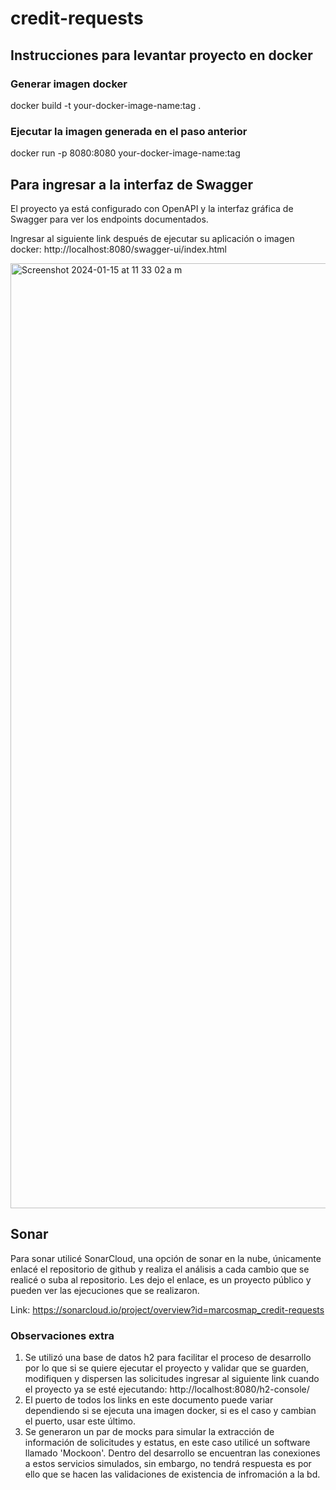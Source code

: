 # credit-requests

## Instrucciones para levantar proyecto en docker

### Generar imagen docker
docker build -t your-docker-image-name:tag .
### Ejecutar la imagen generada en el paso anterior
docker run -p 8080:8080 your-docker-image-name:tag

## Para ingresar a la interfaz de Swagger

El proyecto ya está configurado con OpenAPI y la interfaz gráfica de Swagger para ver los endpoints documentados.

Ingresar al siguiente link después de ejecutar su aplicación o imagen docker: http://localhost:8080/swagger-ui/index.html

<img width="1512" alt="Screenshot 2024-01-15 at 11 33 02 a m" src="https://github.com/marcosmap/credit-requests/assets/69769751/5299a38f-d6ed-4761-8249-f06fc12b7119">

## Sonar

Para sonar utilicé SonarCloud, una opción de sonar en la nube, únicamente enlacé el repositorio de github y realiza el análisis a cada cambio que se realicé o suba al repositorio. Les dejo el enlace, es un proyecto público y pueden ver las ejecuciones que se realizaron.

Link: https://sonarcloud.io/project/overview?id=marcosmap_credit-requests

### Observaciones extra

1. Se utilizó una base de datos h2 para facilitar el proceso de desarrollo por lo que si se quiere ejecutar el proyecto y validar que se guarden, modifiquen y dispersen las solicitudes ingresar al siguiente link cuando el proyecto ya se esté ejecutando: http://localhost:8080/h2-console/
2. El puerto de todos los links en este documento puede variar dependiendo si se ejecuta una imagen docker, si es el caso y cambian el puerto, usar este último.
3. Se generaron un par de mocks para simular la extracción de información de solicitudes y estatus, en este caso utilicé un software llamado 'Mockoon'. Dentro del desarrollo se encuentran las conexiones a estos servicios simulados, sin embargo, no tendrá respuesta es por ello que se hacen las validaciones de existencia de infromación a la bd.
